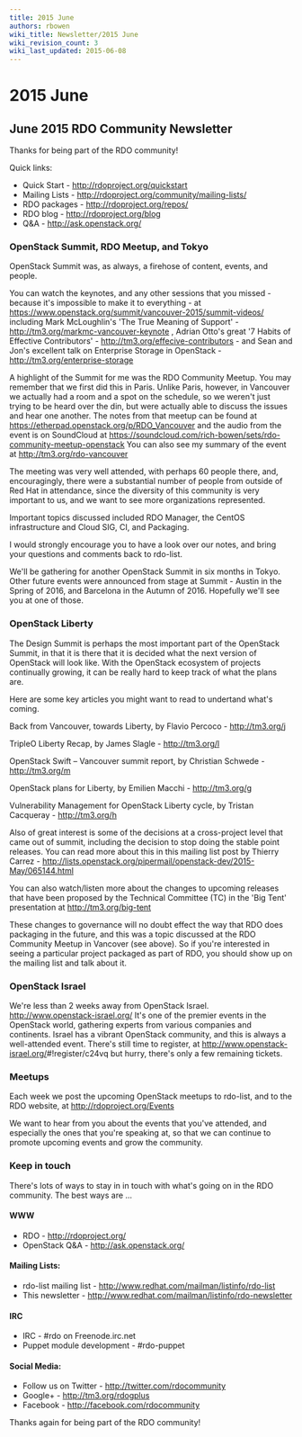 ```yaml
---
title: 2015 June
authors: rbowen
wiki_title: Newsletter/2015 June
wiki_revision_count: 3
wiki_last_updated: 2015-06-08
---
```


# 2015 June

## June 2015 RDO Community Newsletter

Thanks for being part of the RDO community!

Quick links:

*   Quick Start - <http://rdoproject.org/quickstart>
*   Mailing Lists - <http://rdoproject.org/community/mailing-lists/>
*   RDO packages - <http://rdoproject.org/repos/>
*   RDO blog - <http://rdoproject.org/blog>
*   Q&A - <http://ask.openstack.org/>

### OpenStack Summit, RDO Meetup, and Tokyo

OpenStack Summit was, as always, a firehose of content, events, and people.

You can watch the keynotes, and any other sessions that you missed - because it's impossible to make it to everything - at <https://www.openstack.org/summit/vancouver-2015/summit-videos/> including Mark McLoughlin's 'The True Meaning of Support' - <http://tm3.org/markmc-vancouver-keynote> , Adrian Otto's great '7 Habits of Effective Contributors' - <http://tm3.org/effecive-contributors> - and Sean and Jon's excellent talk on Enterprise Storage in OpenStack - <http://tm3.org/enterprise-storage>

A highlight of the Summit for me was the RDO Community Meetup. You may remember that we first did this in Paris. Unlike Paris, however, in Vancouver we actually had a room and a spot on the schedule, so we weren't just trying to be heard over the din, but were actually able to discuss the issues and hear one another. The notes from that meetup can be found at <https://etherpad.openstack.org/p/RDO_Vancouver> and the audio from the event is on SoundCloud at <https://soundcloud.com/rich-bowen/sets/rdo-community-meetup-openstack> You can also see my summary of the event at <http://tm3.org/rdo-vancouver>

The meeting was very well attended, with perhaps 60 people there, and, encouragingly, there were a substantial number of people from outside of Red Hat in attendance, since the diversity of this community is very important to us, and we want to see more organizations represented.

Important topics discussed included RDO Manager, the CentOS infrastructure and Cloud SIG, CI, and Packaging.

I would strongly encourage you to have a look over our notes, and bring your questions and comments back to rdo-list.

We'll be gathering for another OpenStack Summit in six months in Tokyo. Other future events were announced from stage at Summit - Austin in the Spring of 2016, and Barcelona in the Autumn of 2016. Hopefully we'll see you at one of those.

### OpenStack Liberty

The Design Summit is perhaps the most important part of the OpenStack Summit, in that it is there that it is decided what the next version of OpenStack will look like. With the OpenStack ecosystem of projects continually growing, it can be really hard to keep track of what the plans are.

Here are some key articles you might want to read to undertand what's coming.

Back from Vancouver, towards Liberty, by Flavio Percoco - <http://tm3.org/j>

TripleO Liberty Recap, by James Slagle - <http://tm3.org/l>

OpenStack Swift – Vancouver summit report, by Christian Schwede - <http://tm3.org/m>

OpenStack plans for Liberty, by Emilien Macchi - <http://tm3.org/g>

Vulnerability Management for OpenStack Liberty cycle, by Tristan Cacqueray - <http://tm3.org/h>

Also of great interest is some of the decisions at a cross-project level that came out of summit, including the decision to stop doing the stable point releases. You can read more about this in this mailing list post by Thierry Carrez - <http://lists.openstack.org/pipermail/openstack-dev/2015-May/065144.html>

You can also watch/listen more about the changes to upcoming releases that have been proposed by the Technical Committee (TC) in the 'Big Tent' presentation at <http://tm3.org/big-tent>

These changes to governance will no doubt effect the way that RDO does packaging in the future, and this was a topic discussed at the RDO Community Meetup in Vancover (see above). So if you're interested in seeing a particular project packaged as part of RDO, you should show up on the mailing list and talk about it.

### OpenStack Israel

We're less than 2 weeks away from OpenStack Israel. <http://www.openstack-israel.org/> It's one of the premier events in the OpenStack world, gathering experts from various companies and continents. Israel has a vibrant OpenStack community, and this is always a well-attended event. There's still time to register, at <http://www.openstack-israel.org/>#!register/c24vq but hurry, there's only a few remaining tickets.

### Meetups

Each week we post the upcoming OpenStack meetups to rdo-list, and to the RDO website, at <http://rdoproject.org/Events>

We want to hear from you about the events that you've attended, and especially the ones that you're speaking at, so that we can continue to promote upcoming events and grow the community.

### Keep in touch

There's lots of ways to stay in in touch with what's going on in the RDO community. The best ways are ...

#### WWW

*   RDO - <http://rdoproject.org/>
*   OpenStack Q&A - <http://ask.openstack.org/>

#### Mailing Lists:

*   rdo-list mailing list - <http://www.redhat.com/mailman/listinfo/rdo-list>
*   This newsletter - <http://www.redhat.com/mailman/listinfo/rdo-newsletter>

#### IRC

*   IRC - #rdo on Freenode.irc.net
*   Puppet module development - #rdo-puppet

#### Social Media:

*   Follow us on Twitter - <http://twitter.com/rdocommunity>
*   Google+ - <http://tm3.org/rdogplus>
*   Facebook - <http://facebook.com/rdocommunity>

Thanks again for being part of the RDO community!
